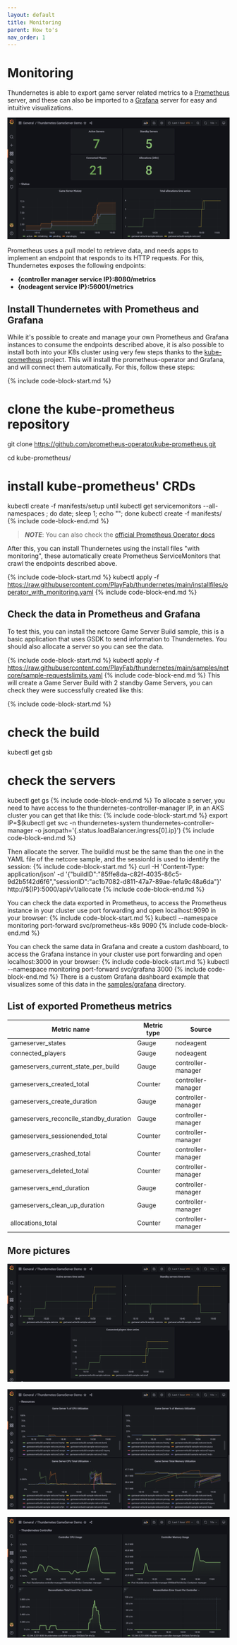 ```yaml
---
layout: default
title: Monitoring
parent: How to's
nav_order: 1
---
```


# Monitoring

Thundernetes is able to export game server related metrics to a [Prometheus](https://prometheus.io/docs/introduction/overview/) server, and these can also be imported
to a [Grafana](https://grafana.com/docs/grafana/latest/introduction/) server for easy and intuitive visualizations.

[![Grafana Dasboard Example](../assets/images/grafana_dashboard_1.png)](../assets/images/grafana_dashboard_1.png)

Prometheus uses a pull model to retrieve data, and needs apps to implement an endpoint that responds to its HTTP requests. For this, Thundernetes exposes the following endpoints:

* **{controller manager service IP}:8080/metrics**
* **{nodeagent service IP}:56001/metrics**

## Install Thundernetes with Prometheus and Grafana

While it's possible to create and manage your own Prometheus and Grafana instances to consume the endpoints described above, it is also possible to install both into your K8s cluster using very few steps thanks to the [kube-prometheus](https://github.com/prometheus-operator/kube-prometheus) project. This will install the prometheus-operator and Grafana, and will connect them automatically. For this, follow these steps:

{% include code-block-start.md %}
# clone the kube-prometheus repository
git clone https://github.com/prometheus-operator/kube-prometheus.git

cd kube-prometheus/

# install kube-prometheus' CRDs
kubectl create -f manifests/setup
until kubectl get servicemonitors --all-namespaces ; do date; sleep 1; echo ""; done
kubectl create -f manifests/
{% include code-block-end.md %}

> **_NOTE_**: You can also check the [official Prometheus Operator docs](https://prometheus-operator.dev/)

After this, you can install Thundernetes using the install files "with monitoring", these automatically create Prometheus ServiceMonitors that crawl the endpoints described above.

{% include code-block-start.md %}
kubectl apply -f https://raw.githubusercontent.com/PlayFab/thundernetes/main/installfiles/operator_with_monitoring.yaml
{% include code-block-end.md %}

## Check the data in Prometheus and Grafana

To test this, you can install the netcore Game Server Build sample, this is a basic application that uses GSDK to send information to Thundernetes. You should also allocate a server so you can see the data.

{% include code-block-start.md %}
kubectl apply -f https://raw.githubusercontent.com/PlayFab/thundernetes/main/samples/netcore/sample-requestslimits.yaml
{% include code-block-end.md %}
This will create a Game Server Build with 2 standby Game Servers, you can check they were successfully created like this:

{% include code-block-start.md %}
# check the build
kubectl get gsb

# check the servers
kubectl get gs
{% include code-block-end.md %}
 To allocate a server, you need to have access to the thundernetes-controller-manager IP, in an AKS cluster you can get that like this:
 {% include code-block-start.md %}
 export IP=$(kubectl get svc -n thundernetes-system thundernetes-controller-manager -o jsonpath='{.status.loadBalancer.ingress[0].ip}')
 {% include code-block-end.md %}

 Then allocate the server. The buildId must be the same than the one in the YAML file of the netcore sample, and the sessionId is used to identify the session:
 {% include code-block-start.md %}
curl -H 'Content-Type: application/json' -d '{"buildID":"85ffe8da-c82f-4035-86c5-9d2b5f42d6f6","sessionID":"ac1b7082-d811-47a7-89ae-fe1a9c48a6da"}' http://${IP}:5000/api/v1/allocate
 {% include code-block-end.md %}

You can check the data exported in Prometheus, to access the Prometheus instance in your cluster use  port forwarding and open localhost:9090 in your browser:
{% include code-block-start.md %}
kubectl --namespace monitoring port-forward svc/prometheus-k8s 9090
{% include code-block-end.md %}

You can check the same data in Grafana and create a custom dashboard, to access the Grafana instance in your cluster use port forwarding and open localhost:3000 in your browser:
{% include code-block-start.md %}
kubectl --namespace monitoring port-forward svc/grafana 3000
{% include code-block-end.md %}
There is a custom Grafana dashboard example that visualizes some of this data in the [samples/grafana](https://github.com/PlayFab/thundernetes/tree/main/samples/grafana) directory.

## List of exported Prometheus metrics

| Metric name | Metric type | Source |
| --- | --- | --- |
| gameserver_states | Gauge | nodeagent |
| connected_players | Gauge | nodeagent |
| gameservers_current_state_per_build | Gauge | controller-manager |
| gameservers_created_total | Counter | controller-manager |
| gameservers_create_duration | Gauge | controller-manager |
| gameservers_reconcile_standby_duration | Gauge | controller-manager | 
| gameservers_sessionended_total | Counter | controller-manager |
| gameservers_crashed_total | Counter | controller-manager |
| gameservers_deleted_total | Counter | controller-manager |
| gameservers_end_duration | Gauge | controller-manager |
| gameservers_clean_up_duration | Gauge | controller-manager |
| allocations_total | Counter | controller-manager |

## More pictures

[![Grafana Dasboard Example 2](../assets/images/grafana_dashboard_2.png)](../assets/images/grafana_dashboard_2.png)

[![Grafana Dasboard Example 3](../assets/images/grafana_dashboard_3.png)](../assets/images/grafana_dashboard_3.png)

[![Grafana Dasboard Example 4](../assets/images/grafana_dashboard_4.png)](../assets/images/grafana_dashboard_4.png)
